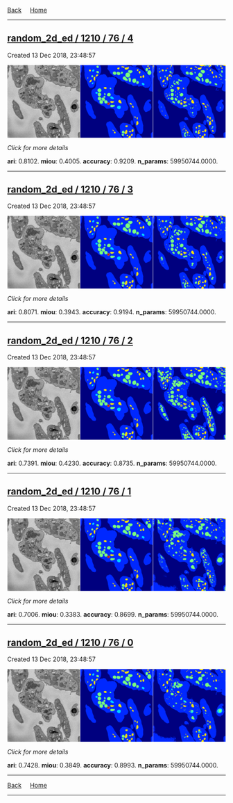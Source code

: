 
[Back](..)&nbsp;&nbsp;&nbsp;&nbsp;&nbsp;[Home](https://leapmanlab.github.io/snapshots)

---

<div class="summary"><a href="4"><h2>random_2d_ed / 1210 / 76 / 4</h2></a><p>Created 13 Dec 2018, 23:48:57
</p><a href="4"><img src="4/media/summary.png" align="center"></a><p>
<i>Click for more details</i>
</p></div>

**ari**: 0.8102. **miou**: 0.4005. **accuracy**: 0.9209. **n_params**: 59950744.0000. 

---

<div class="summary"><a href="3"><h2>random_2d_ed / 1210 / 76 / 3</h2></a><p>Created 13 Dec 2018, 23:48:57
</p><a href="3"><img src="3/media/summary.png" align="center"></a><p>
<i>Click for more details</i>
</p></div>

**ari**: 0.8071. **miou**: 0.3943. **accuracy**: 0.9194. **n_params**: 59950744.0000. 

---

<div class="summary"><a href="2"><h2>random_2d_ed / 1210 / 76 / 2</h2></a><p>Created 13 Dec 2018, 23:48:57
</p><a href="2"><img src="2/media/summary.png" align="center"></a><p>
<i>Click for more details</i>
</p></div>

**ari**: 0.7391. **miou**: 0.4230. **accuracy**: 0.8735. **n_params**: 59950744.0000. 

---

<div class="summary"><a href="1"><h2>random_2d_ed / 1210 / 76 / 1</h2></a><p>Created 13 Dec 2018, 23:48:57
</p><a href="1"><img src="1/media/summary.png" align="center"></a><p>
<i>Click for more details</i>
</p></div>

**ari**: 0.7006. **miou**: 0.3383. **accuracy**: 0.8699. **n_params**: 59950744.0000. 

---

<div class="summary"><a href="0"><h2>random_2d_ed / 1210 / 76 / 0</h2></a><p>Created 13 Dec 2018, 23:48:57
</p><a href="0"><img src="0/media/summary.png" align="center"></a><p>
<i>Click for more details</i>
</p></div>

**ari**: 0.7428. **miou**: 0.3849. **accuracy**: 0.8993. **n_params**: 59950744.0000. 

---

[Back](..)&nbsp;&nbsp;&nbsp;&nbsp;&nbsp;[Home](https://leapmanlab.github.io/snapshots)

---